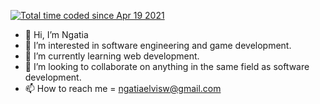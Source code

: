 <a href="https://wakatime.com/@9d2db4cf-fab5-4ac9-859f-30c94a617589"><img src="https://wakatime.com/badge/user/9d2db4cf-fab5-4ac9-859f-30c94a617589.svg" alt="Total time coded since Apr 19 2021" /></a>

- 👋 Hi, I’m Ngatia
- 👀 I’m interested in software engineering and game development.
- 🌱 I’m currently learning web development.
- 💞️ I’m looking to collaborate on anything in the same field as software development.
- 📫 How to reach me = ngatiaelvisw@gmail.com
<!---
blindbanditbmc/blindbanditbmc is a ✨ special ✨ repository because its `README.md` (this file) appears on your GitHub profile.
You can click the Preview link to take a look at your changes.
--->
